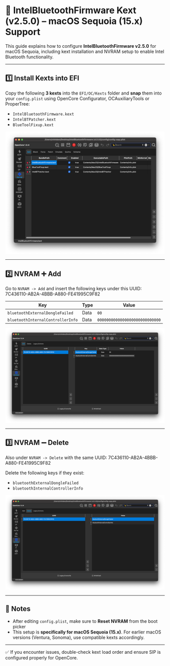 # 🔧 IntelBluetoothFirmware Kext (v2.5.0) – macOS Sequoia (15.x) Support

This guide explains how to configure **IntelBluetoothFirmware v2.5.0** for macOS Sequoia, including kext installation and NVRAM setup to enable Intel Bluetooth functionality.

---

## 1️⃣ Install Kexts into EFI

Copy the following **3 kexts** into the `EFI/OC/Kexts` folder and **snap** them into your `config.plist` using OpenCore Configurator, OCAuxiliaryTools or ProperTree:

- `IntelBluetoothFirmware.kext`
- `IntelBTPatcher.kext`
- `BlueToolFixup.kext`

![](images/1.png)


---

## 2️⃣ NVRAM ➕ Add

Go to `NVRAM -> Add` and insert the following keys under this UUID: 7C436110-AB2A-4BBB-A880-FE41995C9F82

| Key                                | Type | Value                                  |
|-----------------------------------|------|----------------------------------------|
| `bluetoothExternalDongleFailed`   | Data | `00`                                   |
| `bluetoothInternalControllerInfo` | Data | `0000000000000000000000000000`         |

![](images/2.png)

---

## 3️⃣ NVRAM ➖ Delete

Also under `NVRAM -> Delete` with the same UUID: 7C436110-AB2A-4BBB-A880-FE41995C9F82

Delete the following keys if they exist:

- `bluetoothExternalDongleFailed`
- `bluetoothInternalControllerInfo`

![](images/3.png)

---

## 📌 Notes

- After editing `config.plist`, make sure to **Reset NVRAM** from the boot picker
- This setup is **specifically for macOS Sequoia (15.x)**. For earlier macOS versions (Ventura, Sonoma), use compatible kexts accordingly.

---

✅ If you encounter issues, double-check kext load order and ensure SIP is configured properly for OpenCore.




